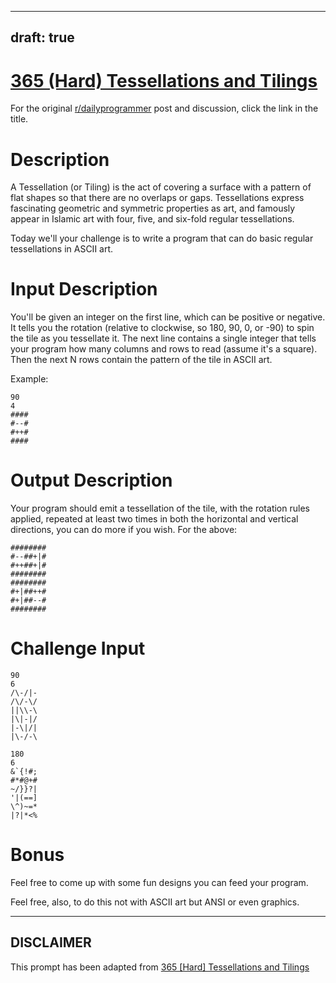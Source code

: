---
draft: true
----

# [365 (Hard) Tessellations and Tilings](https://old.reddit.com/r/dailyprogrammer/comments/8ylltu/20180713_challenge_365_hard_tessellations_and/)

For the original [r/dailyprogrammer](https://www.reddit.com/r/dailyprogrammer/) post and discussion, click the link in the title.

# Description
A Tessellation (or Tiling) is the act of covering a surface with a pattern of flat shapes so that there are no overlaps or gaps. Tessellations express fascinating geometric and symmetric properties as art, and famously appear in Islamic art with four, five, and six-fold regular tessellations.

Today we'll your challenge is to write a program that can do basic regular tessellations in ASCII art. 

# Input Description
You'll be given an integer on the first line, which can be positive or negative. It tells you the rotation (relative to clockwise, so 180, 90, 0, or -90) to spin the tile as you tessellate it. The next line contains a single integer that tells your program how many columns and rows to read (assume it's a square). Then the next N rows contain the pattern of the tile in ASCII art. 

Example:


```
90
4
####
#--#
#++#
####
```
# Output Description
Your program should emit a tessellation of the tile, with the rotation rules applied, repeated at least two times in both the horizontal and vertical directions, you can do more if you wish. For the above:


```
########
#--##+|#
#++##+|#
########
########
#+|##++#
#+|##--#
########
```
# Challenge Input

```
90
6
/\-/|-
/\/-\/
||\\-\
|\|-|/
|-\|/|
|\-/-\
```

```
180
6
&`{!#;
#*#@+#
~/}}?|
'|(==]
\^)~=*
|?|*<%
```
# Bonus
Feel free to come up with some fun designs you can feed your program.

Feel free, also, to do this not with ASCII art but ANSI or even graphics. 


----
## **DISCLAIMER**
This prompt has been adapted from [365 [Hard] Tessellations and Tilings](https://old.reddit.com/r/dailyprogrammer/comments/8ylltu/20180713_challenge_365_hard_tessellations_and/
)
